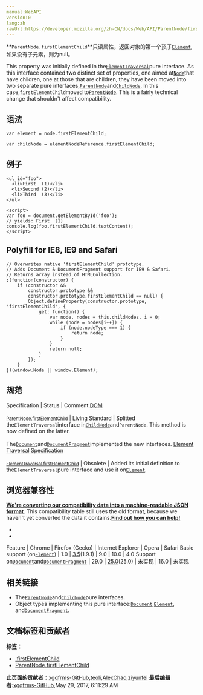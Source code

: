 ```yaml
---
manual:WebAPI
version:0
lang:zh
rawUrl:https://developer.mozilla.org/zh-CN/docs/Web/API/ParentNode/firstElementChild
---
```






**`ParentNode.firstElementChild`**只读属性，返回对象的第一个孩子[`Element`](%2687 "Element（元素）接口是 Document的一个对象. 这个接口描述了所有相同种类的元素所普遍具有的方法和属性。 这些继承自Element并且增加了一些额外功能的接口描述了具体的行为. 例如,  HTMLElement 接口是所有HTML元素的基础接口， 而 SVGElement 接口是所有SVG元素的基本接口."), 如果没有子元素，则为null。



This property was initially defined in the[`ElementTraversal`](%2688 "此页面仍未被本地化, 期待您的翻译!")pure interface. As this interface contained two distinct set of properties, one aimed at[`Node`](%2954 "Node是一个接口，许多DOM类型从这个接口继承，并允许类似地处理（或测试）这些各种类型。")that have children, one at those that are children, they have been moved into two separate pure interfaces,[`ParentNode`](%2978 "ParentNode mixin包含可以拥有子项的所有类型的 Node对象共有的方法和属性。")and[`ChildNode`](%2609 "ChildNode接口包含特定于Node 对象的方法，这些对象可以有一个父对象。"). In this case,`firstElementChild`moved to[`ParentNode`](%2978 "ParentNode mixin包含可以拥有子项的所有类型的 Node对象共有的方法和属性。"). This is a fairly technical change that shouldn&#39;t affect compatibility.



## 语法<a name="Syntax_and_values"></a>

```
var element = node.firstElementChild;
```

```
var childNode = elementNodeReference.firstElementChild;
```

## 例子<a name="Example"></a>

```
<ul id="foo">
  <li>First  (1)</li>
  <li>Second (2)</li>
  <li>Third  (3)</li>
</ul>

<script>
var foo = document.getElementById('foo');
// yields: First  (1)
console.log(foo.firstElementChild.textContent);
</script>
```

## Polyfill for IE8, IE9 and Safari<a name="Polyfill_for_IE8_IE9_and_Safari"></a>

```
// Overwrites native 'firstElementChild' prototype.
// Adds Document & DocumentFragment support for IE9 & Safari.
// Returns array instead of HTMLCollection.
;(function(constructor) {
    if (constructor &&
        constructor.prototype &&
        constructor.prototype.firstElementChild == null) {
        Object.defineProperty(constructor.prototype, 'firstElementChild', {
            get: function() {
                var node, nodes = this.childNodes, i = 0;
                while (node = nodes[i++]) {
                    if (node.nodeType === 1) {
                        return node;
                    }
                }
                return null;
            }
        });
    }
})(window.Node || window.Element);
```

## 规范<a name="规范"></a>

Specification | Status | Comment 
[DOM<br></br><small>ParentNode.firstElementChild</small>](%15876 "") | Living Standard | Splitted the`ElementTraversal`interface in[`ChildNode`](%2609 "ChildNode接口包含特定于Node 对象的方法，这些对象可以有一个父对象。")and`ParentNode`. This method is now defined on the latter.<br></br>The[`Document`](%2670 "Document 接口提供了一些在浏览器服务中作为页面内容入口点而加载的一些页面，也就是 DOM 树。 DOM 树包括诸如 <body> 和 <table> 之类的元素，及其他元素。其也为文档（document）提供了全局性的函数，例如获取页面的 URL、在文档中创建新的 element 的函数。")and[`DocumentFragment`](%2671 "DocumentFragment 接口表示一个没有父级文件的最小文档对象。它被当做一个轻量版的 Document 使用，用于存储已排好版的或尚未打理好格式的XML片段。最大的区别是因为DocumentFragment不是真实DOM树的一部分，它的变化不会引起DOM树的重新渲染的操作(reflow) ，且不会导致性能等问题。")implemented the new interfaces. 
[Element Traversal Specification<br></br><small>ElementTraversal.firstElementChild</small>](%26330 "") | Obsolete | Added its initial definition to the`ElementTraversal`pure interface and use it on[`Element`](%2687 "Element（元素）接口是 Document的一个对象. 这个接口描述了所有相同种类的元素所普遍具有的方法和属性。 这些继承自Element并且增加了一些额外功能的接口描述了具体的行为. 例如,  HTMLElement 接口是所有HTML元素的基础接口， 而 SVGElement 接口是所有SVG元素的基本接口."). 


## 浏览器兼容性<a name="浏览器兼容性"></a>


**[We&#39;re converting our compatibility data into a machine-readable JSON format](%3344 "")**. This compatibility table still uses the old format, because we haven&#39;t yet converted the data it contains.**[Find out how you can help!](%3392 "")**


* 
* 

Feature | Chrome | Firefox (Gecko) | Internet Explorer | Opera | Safari 
Basic support (on[`Element`](%2687 "Element（元素）接口是 Document的一个对象. 这个接口描述了所有相同种类的元素所普遍具有的方法和属性。 这些继承自Element并且增加了一些额外功能的接口描述了具体的行为. 例如,  HTMLElement 接口是所有HTML元素的基础接口， 而 SVGElement 接口是所有SVG元素的基本接口.")) | 1.0 | [3.5](%3393 "Released on 2009-06-30.")(1.9.1) | 9.0 | 10.0 | 4.0 
Support on[`Document`](%2670 "Document 接口提供了一些在浏览器服务中作为页面内容入口点而加载的一些页面，也就是 DOM 树。 DOM 树包括诸如 <body> 和 <table> 之类的元素，及其他元素。其也为文档（document）提供了全局性的函数，例如获取页面的 URL、在文档中创建新的 element 的函数。")and[`DocumentFragment`](%2671 "DocumentFragment 接口表示一个没有父级文件的最小文档对象。它被当做一个轻量版的 Document 使用，用于存储已排好版的或尚未打理好格式的XML片段。最大的区别是因为DocumentFragment不是真实DOM树的一部分，它的变化不会引起DOM树的重新渲染的操作(reflow) ，且不会导致性能等问题。")<i></i> | 29.0 | [25.0](%3679 "Released on 2013-10-29.")(25.0) | 未实现 | 16.0 | 未实现 




## 相关链接<a name="相关链接"></a>

* The[`ParentNode`](%2978 "ParentNode mixin包含可以拥有子项的所有类型的 Node对象共有的方法和属性。")and[`ChildNode`](%2609 "ChildNode接口包含特定于Node 对象的方法，这些对象可以有一个父对象。")pure interfaces.
* Object types implementing this pure interface:[`Document`](%2670 "Document 接口提供了一些在浏览器服务中作为页面内容入口点而加载的一些页面，也就是 DOM 树。 DOM 树包括诸如 <body> 和 <table> 之类的元素，及其他元素。其也为文档（document）提供了全局性的函数，例如获取页面的 URL、在文档中创建新的 element 的函数。"),[`Element`](%2687 "Element（元素）接口是 Document的一个对象. 这个接口描述了所有相同种类的元素所普遍具有的方法和属性。 这些继承自Element并且增加了一些额外功能的接口描述了具体的行为. 例如,  HTMLElement 接口是所有HTML元素的基础接口， 而 SVGElement 接口是所有SVG元素的基本接口."), and[`DocumentFragment`](%2671 "DocumentFragment 接口表示一个没有父级文件的最小文档对象。它被当做一个轻量版的 Document 使用，用于存储已排好版的或尚未打理好格式的XML片段。最大的区别是因为DocumentFragment不是真实DOM树的一部分，它的变化不会引起DOM树的重新渲染的操作(reflow) ，且不会导致性能等问题。").



## 文档标签和贡献者
**标签：**
* [.firstElementChild](%26331 "")
* [ParentNode.firstElementChild](%26332 "")

**此页面的贡献者：**[xgqfrms-GitHub](%57 ""),[teoli](%160 ""),[AlexChao](%3728 ""),[ziyunfei](%61 "")
**最后编辑者:**[xgqfrms-GitHub](%57 ""),<time>May 29, 2017, 6:11:29 AM</time>


